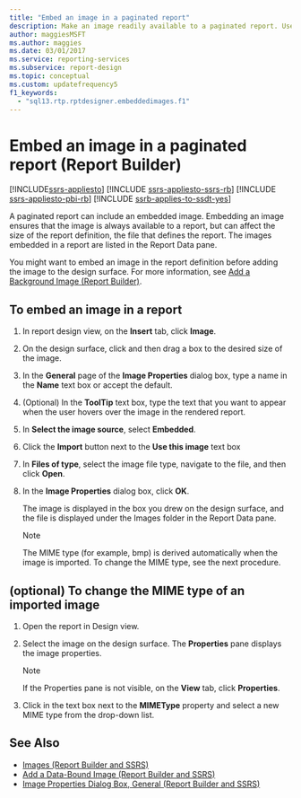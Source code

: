 ```yaml
---
title: "Embed an image in a paginated report"
description: Make an image readily available to a paginated report. Use an image that's embedded in the report and listed in the Report Data pane of Report Builder.
author: maggiesMSFT
ms.author: maggies
ms.date: 03/01/2017
ms.service: reporting-services
ms.subservice: report-design
ms.topic: conceptual
ms.custom: updatefrequency5
f1_keywords:
  - "sql13.rtp.rptdesigner.embeddedimages.f1"
---
```

# Embed an image in a paginated report (Report Builder)

[!INCLUDE[ssrs-appliesto](../../includes/ssrs-appliesto.md)] [!INCLUDE [ssrs-appliesto-ssrs-rb](../../includes/ssrs-appliesto-ssrs-rb.md)] [!INCLUDE [ssrs-appliesto-pbi-rb](../../includes/ssrs-appliesto-pbi-rb.md)] [!INCLUDE [ssrb-applies-to-ssdt-yes](../../includes/ssrb-applies-to-ssdt-yes.md)]

A paginated report can include an embedded image. Embedding an image ensures that the image is always available to a report, but can affect the size of the report definition, the file that defines the report. The images embedded in a report are listed in the Report Data pane.  
  
You might want to embed an image in the report definition before adding the image to the design surface. For more information, see [Add a Background Image &#40;Report Builder&#41;](../../reporting-services/report-design/add-a-background-image-report-builder-and-ssrs.md).  

## To embed an image in a report  
  
1. In report design view, on the **Insert** tab, click **Image**.  
  
2. On the design surface, click and then drag a box to the desired size of the image.  
  
3. In the **General** page of the **Image Properties** dialog box, type a name in the **Name** text box or accept the default.  
  
4. (Optional) In the **ToolTip** text box, type the text that you want to appear when the user hovers over the image in the rendered report.  
  
5. In **Select the image source**, select **Embedded**.  
  
6. Click the **Import** button next to the **Use this image** text box  
  
7. In **Files of type**, select the image file type, navigate to the file, and then click **Open**.  
  
8. In the **Image Properties** dialog box, click **OK**.  
  
     The image is displayed in the box you drew on the design surface, and the file is displayed under the Images folder in the Report Data pane.  
  
    > [!NOTE]  
    >  The MIME type (for example, bmp) is derived automatically when the image is imported. To change the MIME type, see the next procedure.  
  
## (optional) To change the MIME type of an imported image  
  
1. Open the report in Design view.  
  
2. Select the image on the design surface. The **Properties** pane displays the image properties.  
  
    > [!NOTE]  
    >  If the Properties pane is not visible, on the **View** tab, click **Properties**.  
  
3. Click in the text box next to the **MIMEType** property and select a new MIME type from the drop-down list.  
  
## See Also

- [Images &#40;Report Builder and SSRS&#41;](../../reporting-services/report-design/images-report-builder-and-ssrs.md)
- [Add a Data-Bound Image &#40;Report Builder and SSRS&#41;](../../reporting-services/report-design/add-a-data-bound-image-report-builder-and-ssrs.md)
- [Image Properties Dialog Box, General &#40;Report Builder and SSRS&#41;](./images-report-builder-and-ssrs.md)
